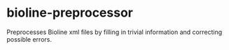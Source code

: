 # bioline-preprocessor
Preprocesses Bioline xml files by filling in trivial information and correcting possible errors.
